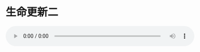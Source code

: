 # 生命更新二

<audio style="width: 100%;" preload="false" controls controlslist="nodownload"><source src="//cdn.wechat.edu.pl/audio/mp3/old/18896.mp3" type="audio/mpeg">Your browser does not support the audio element.</audio>


